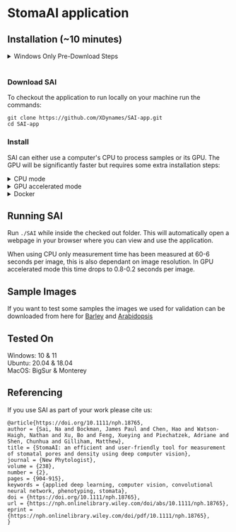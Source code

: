 # StomaAI application
## Installation (~10 minutes)
<details>
    <summary> Windows Only Pre-Download Steps </summary>

Open command prompt as administrator and run `wsl --install` to enable Windows subsytem for linux. After this completes windows will need to restart.
Visit the Microsoft Store and install Ubuntu 20.04 LTS. Once the store has downloaded the application launch Ubuntu 20.04 LTS from the start menu.
The first time you run the Ubuntu app it will need sometime to setup and ask you to create a username and password to use in the application.
Install the required pre-requisite packages by running the following commands:
```
sudo apt update
sudo apt install python3-pip
```
To ensure the python packages installed are accessible from the command line run:
```
echo -e "\nexport PATH=/home/$USER/.local/bin:\$PATH" >> ~/.bashrc
exec bash
```
</details>
<br/>

### Download SAI
To checkout the application to run locally on your machine run the commands:
```
git clone https://github.com/XDynames/SAI-app.git
cd SAI-app
```

### Install
SAI can either use a computer's CPU to process samples or its GPU. The GPU will be significantly faster but requires some extra installation steps:

<details>
    <summary>CPU mode</summary>
<details>
	<summary>MacOS</summary>

Ensure you have [Homebrew](https://brew.sh/) setup and install the following packages

	brew install geos gdal libjpeg
If you have a Macbook that uses an Apple Silicone based CPU run

	pip3 install --pre torch torchvision torchaudio --extra-index-url https://download.pytorch.org/whl/nightly/cpu

</details>
<details>
	<summary>Windows and Linux</summary>

Ensure you have libgeos installed:

	sudo apt install libgeos-dev

</details>

Once the operation system specific steps are completed run:

	bash setup.sh

</details>

<details>
    <summary>GPU accelerated mode</summary>

Install the appropriate versions of [Pytorch](https://pytorch.org/get-started/locally/) and [Detectron2](https://detectron2.readthedocs.io/en/latest/tutorials/install.html) to suit your GPU.
Run `bash setup_gpu.sh` to install the remaining dependencies.
</details>

<details>
    <summary>Docker</summary>

If you have [docker](https://docs.docker.com/engine/install/) and [nvidia container runtime](https://developer.nvidia.com/container-runtime) configured you can start SAI by running:
```
cd docker 
docker compose up
```
To make your data available to SAI inside the docker container modify the volume mount `../../stomata_data/:/code/data` to suit your needs
</details>

## Running SAI
Run `./SAI` while inside the checked out folder. This will automatically open a webpage in your browser where you can view and use the application.

When using CPU only measurement time has been measured at 60-6 seconds per image, this is also dependant on image resolution.
In GPU accelerated mode this time drops to 0.8-0.2 seconds per image.

## Sample Images
If you want to test some samples the images we used for validation can be downloaded from here for [Barley](https://adelaide.figshare.com/ndownloader/files/44323397) and [Arabidopsis](https://adelaide.figshare.com/ndownloader/files/44323391)

## Tested On
Windows: 10 & 11  
Ubuntu: 20.04 & 18.04  
MacOS: BigSur & Monterey  

## Referencing
If you use SAI as part of your work please cite us:
```
@article{https://doi.org/10.1111/nph.18765,
author = {Sai, Na and Bockman, James Paul and Chen, Hao and Watson-Haigh, Nathan and Xu, Bo and Feng, Xueying and Piechatzek, Adriane and Shen, Chunhua and Gilliham, Matthew},
title = {StomaAI: an efficient and user-friendly tool for measurement of stomatal pores and density using deep computer vision},
journal = {New Phytologist},
volume = {238},
number = {2},
pages = {904-915},
keywords = {applied deep learning, computer vision, convolutional neural network, phenotyping, stomata},
doi = {https://doi.org/10.1111/nph.18765},
url = {https://nph.onlinelibrary.wiley.com/doi/abs/10.1111/nph.18765},
eprint = {https://nph.onlinelibrary.wiley.com/doi/pdf/10.1111/nph.18765},
}
```


